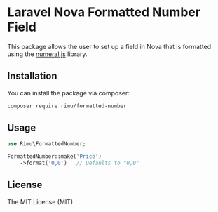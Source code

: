 # Laravel Nova Formatted Number Field

This package allows the user to set up a field in Nova that is formatted using the [numeral.js](http://numeraljs.com/) library.

## Installation

You can install the package via composer:

```bash
composer require rimu/formatted-number
```

## Usage

```php
use Rimu\FormattedNumber;

FormattedNumber::make('Price')
    ->format('0,0')   // Defaults to "0,0"
```

## License

The MIT License (MIT).
